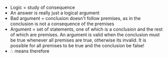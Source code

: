 - Logic = study of consequence
- An answer is really just a logical argument
- Bad argument = conclusion doesn't follow premises, as in the conclusion is not a consequence of the premises
- Argument = set of statements, one of which is a conclusion and the rest of which are premises. An argument is valid when the conclusion must be true whenever all premises are true, otherwise its invalid. It is possible for all premises to be true and the conclusion be false!
- $\therefore$ means therefore